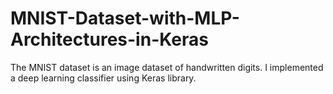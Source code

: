 # MNIST-Dataset-with-MLP-Architectures-in-Keras
The MNIST dataset is an image dataset of handwritten digits. I implemented a deep learning classifier using Keras library.
